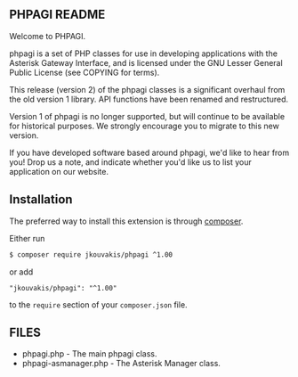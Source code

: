PHPAGI README
-------------

Welcome to PHPAGI. 

phpagi is a set of PHP classes for use in developing applications with
the Asterisk Gateway Interface, and is licensed under the GNU Lesser
General Public License (see COPYING for terms).

This release (version 2) of the phpagi classes is a significant overhaul
from the old version 1 library.  API functions have been renamed and 
restructured.

Version 1 of phpagi is no longer supported, but will continue to be
available for historical purposes.  We strongly encourage you to migrate
to this new version.

If you have developed software based around phpagi, we'd like to hear from 
you!  Drop us a note, and indicate whether you'd like us to list your 
application on our website.

## Installation

The preferred way to install this extension is through [composer](https://getcomposer.org/download/).

Either run

```bash
$ composer require jkouvakis/phpagi ^1.00
```

or add

```
"jkouvakis/phpagi": "^1.00"
```

to the ```require``` section of your `composer.json` file.

FILES
-----
* phpagi.php           - The main phpagi class.
* phpagi-asmanager.php - The Asterisk Manager class.
